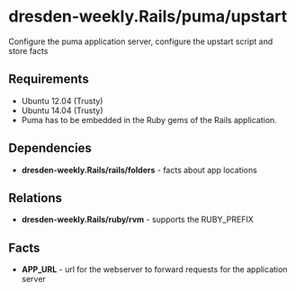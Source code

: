 dresden-weekly.Rails/puma/upstart
======================

Configure the puma application server, configure the upstart script and store facts

Requirements
------------

* Ubuntu 12.04 (Trusty)
* Ubuntu 14.04 (Trusty)
* Puma has to be embedded in the Ruby gems of the Rails application.

Dependencies
------------

* **dresden-weekly.Rails/rails/folders** - facts about app locations

Relations
---------

* **dresden-weekly.Rails/ruby/rvm** - supports the RUBY_PREFIX

Facts
-----

* **APP_URL** - url for the webserver to forward requests for the application server

